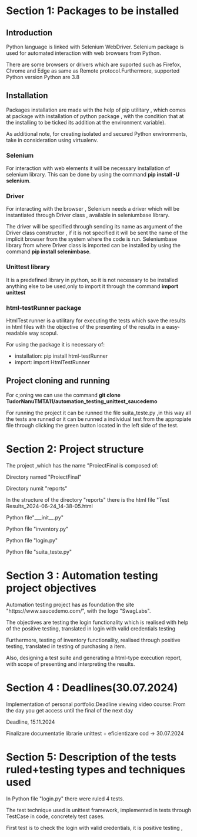 # Section 1: Packages to be installed

## Introduction

Python language is linked with Selenium WebDriver. Selenium package is used for automated interaction with web browsers from Python.

There are some browsers or drivers which are suported such as Firefox, Chrome and Edge as same as Remote protocol.Furthermore, supported Python version Python are 3.8

## Installation

Packages installation are made with the help of pip utilitary , which comes at package with installation of python package , with the condition that at the installing to be ticked its addition at the environment variable).

As additional note, for creating isolated and secured Python environments, take in consideration using virtualenv.


### Selenium

For interaction with web elements it will be necessary installation of selenium library. This can be done by using the command  **pip install -U selenium**. 

### Driver
For interacting with the browser , Selenium needs a driver which will be instantiated through Driver class , available in seleniumbase library. 

The driver will be specified through sending its name as argument of the Driver class constructor , if it is not specified it will be sent the name of the implicit browser from the system where the code is run.
Seleniumbase library from where Driver class is imported can be installed by using the command  **pip install selenimbase**.


### Unittest library

It is a predefined library in python, so it is not necessary to be installed anything else to be used,only to import it through the command **import unittest**

###  html-testRunner package

HtmlTest runner is a utilitary for executing the tests which save the results in html files with the objective of the presenting of the results in a easy-readable way scopul.

For using the package it is necessary of:
- installation: pip install html-testRunner
- import: import HtmlTestRunner
  


## Project cloning and running

For c;oning we can use the command  **git clone TudorNanuTMTA11/automation_testing_unittest_saucedemo**

For running the project it can be runned the file  suita_teste.py ,in this way all the tests are runned or it can be runned a individual test from the appropiate file through clicking the green button located in the left side of the test. 


# Section 2: Project structure

<p> The project ,which has the name "ProiectFinal is composed of:</p>

<p> Directory named "ProiectFinal"</p>

<p> Directory numit "reports"</p>

<p> In the structure of the directory "reports" there is the html file "Test Results_2024-06-24_14-38-05.html</p>

<p> Python file"___init__.py"</p>

<p> Python file "inventory.py"</p>

<p>  Python file "login.py"</p>

<p>  Python file "suita_teste.py"</p>

# Section 3 : Automation testing project objectives

<p>Automation testing project has as foundation the site "https://www.saucedemo.com/", with the logo "SwagLabs".</p>

<p> The objectives are testing the login functionality which is realised with help of the positive testing, translated in login with valid credentials testing  </p>

<p> Furthermore, testing of inventory functionality, realised through positive testing, translated in testing of purchasing a item.</p>

<p> Also, designing a test suite and generating a html-type execution report, with scope of presenting and interpreting the results. </p>

# Section 4 : Deadlines(30.07.2024)

<p> Implementation of  personal portfolio:Deadline viewing  video course: From the day you get access until the final of the next day

  Deadline, 15.11.2024 </p>

<p> Finalizare documentatie librarie unittest + eficientizare cod  -> 30.07.2024 </p>

# Section 5: Description of the tests ruled+testing types and techniques used 

<p> In Python file "login.py" there were ruled 4 tests. </p>

<p> The test technique used is unittest framework, implemented in tests through TestCase in code, concretely test cases.</p>

<p> First test is to check the login with valid credentials, it is positive testing , </p>

 
